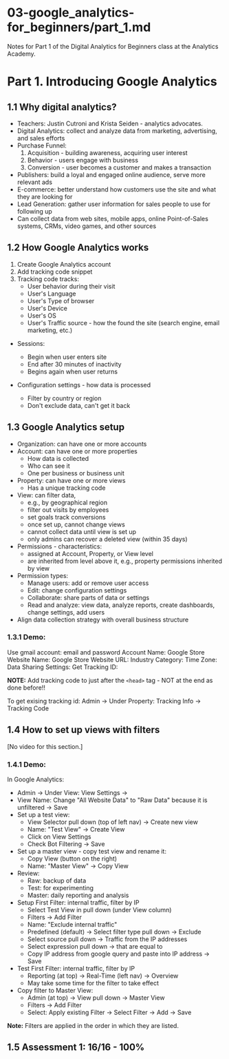 # 03-google_analytics-for_beginners/part_1.md

Notes for Part 1 of the Digital Analytics for Beginners class at the Analytics Academy.

# Part 1. Introducing Google Analytics

## 1.1 Why digital analytics?

- Teachers: Justin Cutroni and Krista Seiden - analytics advocates.
- Digital Analytics: collect and analyze data from marketing, advertising, and sales efforts
- Purchase Funnel:
  1. Acquisition - building awareness, acquiring user interest
  2. Behavior - users engage with business
  3. Conversion - user becomes a customer and makes a transaction
- Publishers: build a loyal and engaged online audience, serve more relevant ads
- E-commerce: better understand how customers use the site and what they are looking for
- Lead Generation: gather user information for sales people to use for following up
- Can collect data from web sites, mobile apps, online Point-of-Sales systems, CRMs, video games, and other sources

## 1.2 How Google Analytics works

1. Create Google Analytics account
1. Add tracking code snippet
1. Tracking code tracks:
   - User behavior during their visit
   - User's Language
   - User's Type of browser
   - User's Device
   - User's OS
   - User's Traffic source - how the found the site (search engine, email marketing, etc.)

- Sessions:
  - Begin when user enters site
  - End after 30 minutes of inactivity
  - Begins again when user returns

- Configuration settings - how data is processed
  - Filter by country or region
  - Don't exclude data, can't get it back

## 1.3 Google Analytics setup

- Organization: can have one or more accounts
- Account: can have one or more properties
  - How data is collected
  - Who can see it
  - One per business or business unit
- Property: can have one or more views
  - Has a unique tracking code
- View: can filter data,
  - e.g., by geographical region
  - filter out visits by employees
  - set goals track conversions
  - once set up, cannot change views
  - cannot collect data until view is set up
  - only admins can recover a deleted view (within 35 days)
- Permissions - characteristics:
  - assigned at Account, Property, or View level
  - are inherited from level above it, e.g., property permissions inherited by view
- Permission types:
  - Manage users: add or remove user access
  - Edit: change configuration settings
  - Collaborate: share parts of data or settings
  - Read and analyze: view data, analyze reports, create dashboards, change settings, add users
- Align data collection strategy with overall business structure

### 1.3.1 Demo:

Use gmail account: email and password
Account Name: Google Store
Website Name: Google Store
Website URL:
Industry Category:
Time Zone:
Data Sharing Settings:
Get Tracking ID:

**NOTE:** Add tracking code to just after the `<head>` tag - NOT at the end as done before!!

To get exising tracking id: Admin -> Under Property: Tracking Info -> Tracking Code

## 1.4 How to set up views with filters

[No video for this section.]

### 1.4.1 Demo:

In Google Analytics:

- Admin -> Under View: View Settings ->
- View Name: Change "All Website Data" to "Raw Data" because it is unfiltered -> Save
- Set up a test view:
  - View Selector pull down (top of left nav) -> Create new view
  - Name: "Test View" -> Create View
  - Click on View Settings
  - Check Bot Filtering -> Save
- Set up a master view - copy test view and rename it:
  - Copy View (button on the right)
  - Name: "Master View" -> Copy View
- Review:
  - Raw: backup of data
  - Test: for experimenting
  - Master: daily reporting and analysis
- Setup First Filter: internal traffic, filter by IP
  - Select Test View in pull down (under View column)
  - Filters -> Add Filter
  - Name: "Exclude internal traffic"
  - Predefined (default) -> Select filter type pull down -> Exclude
  - Select source pull down -> Traffic from the IP addresses
  - Select expression pull down -> that are equal to
  - Copy IP address from google query and paste into IP address -> Save
- Test First Filter: internal traffic, filter by IP
  - Reporting (at top) -> Real-Time (left nav) -> Overview
  - May take some time for the filter to take effect
- Copy filter to Master View:
  - Admin (at top) -> View pull down -> Master View
  - Filters -> Add Filter
  - Select: Apply existing Filter -> Select Filter -> Add -> Save

**Note:** Filters are applied in the order in which they are listed.

## 1.5 Assessment 1: 16/16 - 100%

